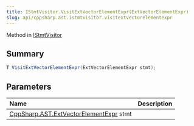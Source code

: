 ```yaml
---
title: IStmtVisitor.VisitExtVectorElementExpr(ExtVectorElementExpr)
slug: api/cppsharp.ast.istmtvisitor.visitextvectorelementexpr
---
```

Method in [IStmtVisitor](/api/cppsharp/ast/istmtvisitor)

## Summary



```csharp
T VisitExtVectorElementExpr(ExtVectorElementExpr stmt);
```

## Parameters

|Name|Description|
|:---|:---|
|[CppSharp.AST.ExtVectorElementExpr](/api/cppsharp/ast/extvectorelementexpr) stmt||

